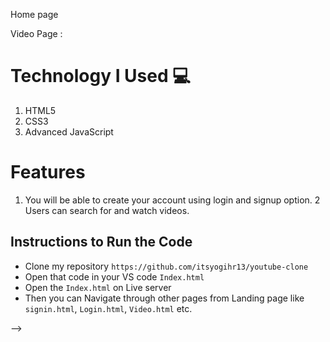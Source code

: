 <!-- # youtube-clone_web_clone
You can see live demo here : https://upbeat-albattani-6b7dc7.netlify.app/

## What is Youtube:
YouTube is a free video sharing website that makes it easy to watch online videos. You can even create and upload your own videos to share with others. Originally created in 2005, YouTube is now one of the most popular sites on the Web, with visitors watching around 6 billion hours of video every month.


![download](https://user-images.githubusercontent.com/95956384/159520668-a06be7d1-37da-462f-8dba-3719d765f1a8.png)


# Sections
 Sign UP page:
(https://user-images.githubusercontent.com/95956384/159521534-4bb74c95-8d6d-4a68-a6e7-c3c585ea8c62.png)
 
 Login Page:
<!--  ![image](https://user-images.githubusercontent.com/95956384/159521675-507336e9-3c57-4112-9170-7864c805f4a9.png) -->


 Home page
<!-- ![image](https://user-images.githubusercontent.com/95956384/159521330-4ea5f84b-fab4-402b-a8de-b909016986bb.png) -->

Video Page :
<!-- ![image](https://user-images.githubusercontent.com/95956384/159521921-78f228d9-040e-46f8-bf80-d69abe97d509.png) -->



# Technology I Used :computer: 
1. HTML5
2. CSS3
3. Advanced JavaScript

# Features
1. You will be able to create your account using login and signup option.
2  Users can search for and watch videos.



## Instructions to Run the Code 

- Clone my repository `https://github.com/itsyogihr13/youtube-clone`
- Open that code in your VS code `Index.html`
- Open the `Index.html` on Live server
- Then you can Navigate through other pages from Landing page like `signin.html`, `Login.html`, `Video.html` etc.

 -->
